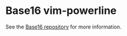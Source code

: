 # Base16 vim-powerline
See the [Base16 repository](https://github.com/chriskempson/base16) for more information.